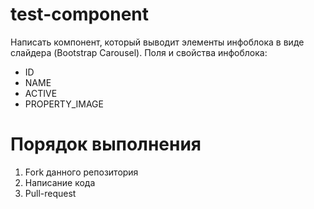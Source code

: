 # test-component

Написать компонент, который выводит элементы инфоблока в виде слайдера (Bootstrap Carousel).
Поля и свойства инфоблока:
- ID
- NAME
- ACTIVE
- PROPERTY_IMAGE

# Порядок выполнения

1. Fork данного репозитория
2. Написание кода
3. Pull-request
